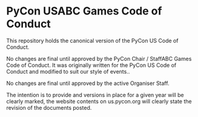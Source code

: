 PyCon USABC Games Code of Conduct
========================

This repository holds the canonical version of the PyCon US Code of Conduct.

No changes are final until approved by the PyCon Chair / StaffABC Games Code of Conduct. 
It was originally written for the PyCon US Code of Conduct and modified to suit our style of events..

No changes are final until approved by the active Organiser Staff.

The intention is to provide 
 and versions in place for a given year will be clearly marked, the website contents on us.pycon.org will clearly state the revision of the documents posted.
<!--stackedit_data:
eyJoaXN0b3J5IjpbLTEyMjg3OTYxNDFdfQ==
-->
